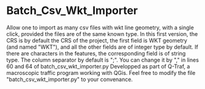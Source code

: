 # Batch_Csv_Wkt_Importer
Allow one to import as many csv files with wkt line geometry, with a single click, provided the files are of the same known type.
In this first version, the CRS is by default the CRS of the project, the first field is WKT geometry (and named "WKT"), and all the other fields are of integer type by default.
If there are characters in the features, the corresponding field is of string type.
The column separator by default is ";". You can change it by "," in lines 60 and 64 of batch_csv_wkt_importer.py
Developped as part of Q-Traf, a macroscopic traffic program working with QGis.
Feel free to modify the file "batch_csv_wkt_importer.py" to your convenance.
